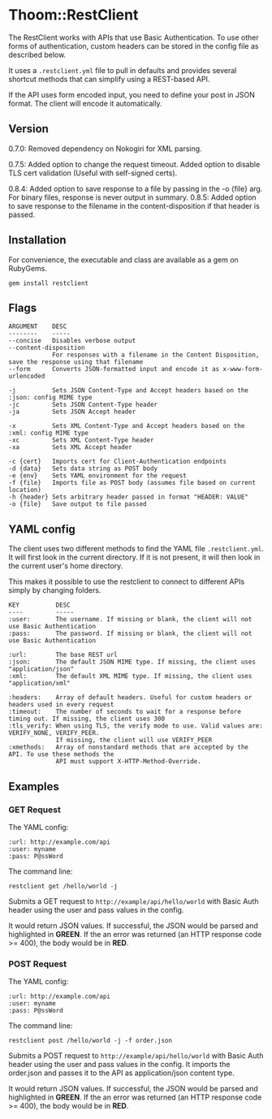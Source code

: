 Thoom::RestClient
=================

The RestClient works with APIs that use Basic Authentication. To use other forms of
authentication, custom headers can be stored in the config file as described below.

It uses a `.restclient.yml` file to pull in defaults and provides several shortcut methods
that can simplify using a REST-based API.

If the API uses form encoded input, you need to define your post in JSON format. The client
will encode it automatically.

Version
-------

0.7.0: Removed dependency on Nokogiri for XML parsing.

0.7.5: Added option to change the request timeout. Added option to disable TLS cert validation (Useful with self-signed certs).

0.8.4: Added option to save response to a file by passing in the -o {file} arg. For binary files, response is never output in summary.
0.8.5: Added option to save response to the filename in the content-disposition if that header is passed.

Installation
------------

For convenience, the executable and class are available as a gem on RubyGems.

    gem install restclient

Flags
-----

	ARGUMENT    DESC
	--------    -----
	--concise   Disables verbose output
	--content-disposition
                For responses with a filename in the Content Disposition, save the response using that filename
	--form      Converts JSON-formatted input and encode it as x-www-form-urlencoded

	-j          Sets JSON Content-Type and Accept headers based on the :json: config MIME type
	-jc         Sets JSON Content-Type header
	-ja         Sets JSON Accept header

	-x          Sets XML Content-Type and Accept headers based on the :xml: config MIME type
	-xc         Sets XML Content-Type header
	-xa         Sets XML Accept header

	-c {cert}   Imports cert for Client-Authentication endpoints
	-d {data}   Sets data string as POST body
	-e {env}    Sets YAML environment for the request
	-f {file}   Imports file as POST body (assumes file based on current location)
	-h {header} Sets arbitrary header passed in format "HEADER: VALUE"
	-o {file}   Save output to file passed

YAML config
-----------

The client uses two different methods to find the YAML file `.restclient.yml`. It will
first look in the current directory. If it is not present, it will then look in the current user's
home directory.

This makes it possible to use the restclient to connect to different APIs simply by changing
folders.

	KEY          DESC
	----         -----
	:user:       The username. If missing or blank, the client will not use Basic Authentication
	:pass:       The password. If missing or blank, the client will not use Basic Authentication

	:url:        The base REST url
	:json:       The default JSON MIME type. If missing, the client uses "application/json"
	:xml:        The default XML MIME type. If missing, the client uses "application/xml"

	:headers:    Array of default headers. Useful for custom headers or headers used in every request
    :timeout:    The number of seconds to wait for a response before timing out. If missing, the client uses 300
    :tls_verify: When using TLS, the verify mode to use. Valid values are: VERIFY_NONE, VERIFY_PEER.
                 If missing, the client will use VERIFY_PEER
	:xmethods:   Array of nonstandard methods that are accepted by the API. To use these methods the
				 API must support X-HTTP-Method-Override.

Examples
--------

### GET Request

The YAML config:

	:url: http://example.com/api
	:user: myname
	:pass: P@ssWord

The command line:

	restclient get /hello/world -j

Submits a GET request to `http://example/api/hello/world` with Basic Auth header using the
user and pass values in the config.

It would return JSON values. If successful, the JSON would be parsed and highlighted in __GREEN__. If
the an error was returned (an HTTP response code >= 400), the body would be in __RED__.

### POST Request

The YAML config:

	:url: http://example.com/api
	:user: myname
	:pass: P@ssWord

The command line:

	restclient post /hello/world -j -f order.json

Submits a POST request to `http://example/api/hello/world` with Basic Auth header using the
user and pass values in the config. It imports the order.json and passes it to the API as application/json
content type.

It would return JSON values. If successful, the JSON would be parsed and highlighted in __GREEN__. If
the an error was returned (an HTTP response code >= 400), the body would be in __RED__.
